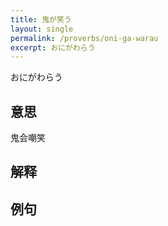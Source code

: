 ```yaml
---
title: 鬼が笑う
layout: single
permalink: /proverbs/oni-ga-warau
excerpt: おにがわらう
---
```


おにがわらう

## 意思

鬼会嘲笑

## 解释

## 例句

